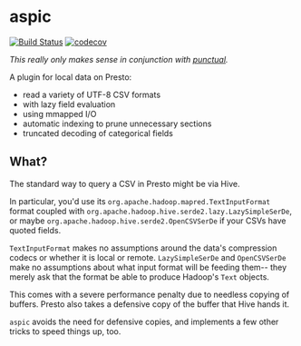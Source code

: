 # aspic

[![Build Status](https://travis-ci.org/cldellow/aspic.svg?branch=master)](https://travis-ci.org/cldellow/aspic)
[![codecov](https://codecov.io/gh/cldellow/aspic/branch/master/graph/badge.svg)](https://codecov.io/gh/cldellow/aspic)

_This really only makes sense in conjunction with [punctual](https://github.com/cldellow/punctual/)._

A plugin for local data on Presto:

- read a variety of UTF-8 CSV formats
- with lazy field evaluation
- using mmapped I/O
- automatic indexing to prune unnecessary sections
- truncated decoding of categorical fields

## What?

The standard way to query a CSV in Presto might be via Hive.

In particular, you'd use its `org.apache.hadoop.mapred.TextInputFormat` format
coupled with `org.apache.hadoop.hive.serde2.lazy.LazySimpleSerDe`, or maybe
`org.apache.hadoop.hive.serde2.OpenCSVSerDe` if your CSVs have quoted fields.

`TextInputFormat` makes no assumptions around the data's compression codecs or
whether it is local or remote. `LazySimpleSerDe` and `OpenCSVSerDe` make no
assumptions about what input format will be feeding them--
they merely ask that the format be able to produce Hadoop's `Text` objects.

This comes with a severe performance penalty due to needless copying of buffers.
Presto also takes a defensive copy of the buffer that Hive hands it.

`aspic` avoids the need for defensive copies, and implements a few other tricks
to speed things up, too.

